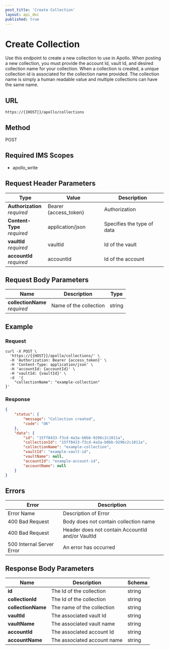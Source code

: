 ```yaml
---
post_title: 'Create Collection'
layout: api_doc
published: true
---
```

# Create Collection
Use this endpoint to create a new collection to use in Apollo. When posting a new collection, you must provide the account Id, vault Id, and desired collection name for your collection. When a collection is created, a unique collection id is associated for the collection name provided. The collection name is simply a human readable value and multiple collections can have the same name. 

## URL

`https://{{HOST}}/apollo/collections`

## Method

<div class="post">POST</div>

## Required IMS Scopes

* apollo_write

## Request Header Parameters

|Type|Value|Description|
|---|---|---|
|**Authorization** <br>*required*|Bearer {access_token}|Authorization|
|**Content-Type** <br>*required*|application/json|Specifies the type of data|
|**vaultId** <br>*required*|vaultId|Id of the vault|
|**accountId** <br>*required*|accountId|Id of the account|

## Request Body Parameters

|Name|Description|Type|
|---|---|---|
| **collectionName** <br>*required*|Name of the collection|string|

## Example

### Request

```shell
curl -X POST \
  'https://{{HOST}}/apollo/collections/' \
  -H 'Authorization: Bearer {access_token}' \
  -H 'Content-Type: application/json' \
  -H 'accountId: {accountId}' \
  -H 'vaultId: {vaultId}' \
  -d  '{
	"collectionName": "example-collection"
}'
```

### Response

```json
{
    "status": {
        "message": "Collection created",
        "code": "OK"
    },
    "data": {
        "id": "15ff8433-f3cd-4a3a-b0bb-9296c2c1011a",
        "collectionId": "15ff8433-f3cd-4a3a-b0bb-9296c2c1011a",
        "collectionName": "example-collection",
        "vaultId": "example-vault-id",
        "vaultName": null,
        "accountId": "example-account-id",
        "accountName": null
    }
}
```

## Errors

|Error|Description|
|---|---|
|Error Name| Description of Error|
|400 Bad Request|Body does not contain collection name|
|400 Bad Request|Header does not contain AccountId and/or VaultId|
|500 Internal Server Error|An error has occurred|

## Response Body Parameters

|Name|Description|Schema|
|---|---|---|
| **id**|The Id of the collection|string|
| **collectionId**|The Id of the collection|string|
| **collectionName**|The name of the collection|string|
| **vaultId**|The associated vault Id|string|
| **vaultName**|The associated vault name|string|
| **accountId**|The associated account Id|string|
| **accountName**|The associated account name|string|
